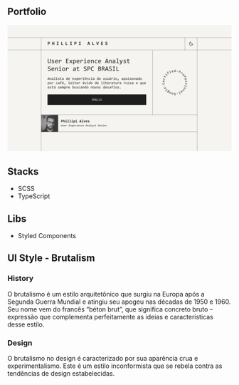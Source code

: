 ## Portfolio

![cover](.github/cover.jpg)


## Stacks

- SCSS
- TypeScript

## Libs

- Styled Components

## UI Style - Brutalism

### History

O brutalismo é um estilo arquitetônico que surgiu na Europa após a Segunda Guerra Mundial e atingiu seu apogeu nas décadas de 1950 e 1960. Seu nome vem do francês “béton brut”, que significa concreto bruto – expressão que complementa perfeitamente as ideias e características desse estilo.

### Design
O brutalismo no design é caracterizado por sua aparência crua e experimentalismo. Este é um estilo inconformista que se rebela contra as tendências de design estabelecidas. 


